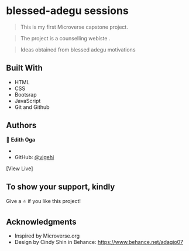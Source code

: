 # blessed-adegu sessions

> This is my first Microverse capstone project.

> The project is a counselling webiste .

> Ideas obtained from blessed  adegu motivations



## Built With

- HTML
- CSS
- Bootsrap
- JavaScript
- Git and Github


## Authors

👤 **Edith Oga**

-
- GitHub: [@vigehi](https://github.com/vigehi)

[View Live]

## To show your support, kindly

Give a ⭐️ if you like this project!

## Acknowledgments

- Inspired by Microverse.org
- Design by Cindy Shin in Behance:  https://www.behance.net/adagio07
